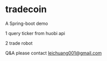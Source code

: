 # tradecoin
A Spring-boot demo


1  query ticker from huobi api

2  trade robot


Q&A please contact  leichuang001@gmail.com

